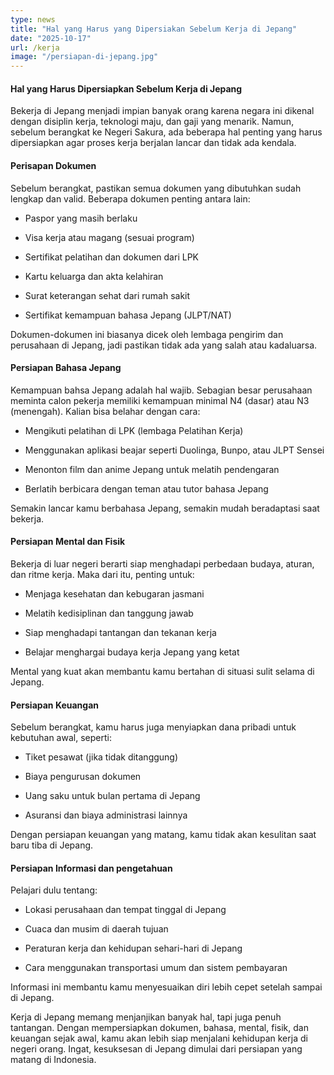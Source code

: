 ```yaml
---
type: news
title: "Hal yang Harus yang Dipersiakan Sebelum Kerja di Jepang"
date: "2025-10-17"
url: /kerja
image: "/persiapan-di-jepang.jpg"
---
```




#### Hal yang Harus Dipersiapkan Sebelum Kerja di Jepang 

Bekerja di Jepang menjadi impian banyak orang karena negara ini dikenal dengan disiplin kerja, teknologi maju, dan gaji yang menarik. Namun, sebelum berangkat ke Negeri Sakura, ada beberapa hal penting yang harus dipersiapkan agar proses kerja berjalan lancar dan tidak ada kendala.

#### Perisapan Dokumen 

Sebelum berangkat, pastikan semua dokumen yang dibutuhkan sudah lengkap dan valid. Beberapa dokumen penting antara lain:

- Paspor yang masih berlaku

- Visa kerja atau magang (sesuai program)

- Sertifikat pelatihan dan dokumen dari LPK 

- Kartu keluarga dan akta kelahiran

- Surat keterangan sehat dari rumah sakit

- Sertifikat kemampuan bahasa Jepang (JLPT/NAT)

Dokumen-dokumen ini biasanya dicek oleh lembaga pengirim dan perusahaan di Jepang, jadi pastikan tidak ada yang salah atau kadaluarsa.

#### Persiapan Bahasa Jepang 

Kemampuan bahsa Jepang adalah hal wajib. Sebagian besar perusahaan meminta calon pekerja memiliki kemampuan minimal N4 (dasar) atau N3 (menengah). Kalian bisa belahar dengan cara: 

- Mengikuti pelatihan di LPK (lembaga Pelatihan Kerja)

- Menggunakan aplikasi beajar seperti Duolinga, Bunpo, atau JLPT Sensei

- Menonton film dan anime Jepang untuk melatih pendengaran

- Berlatih berbicara dengan teman atau tutor bahasa Jepang 

Semakin lancar kamu berbahasa Jepang, semakin mudah beradaptasi saat bekerja.

#### Persiapan Mental dan Fisik

Bekerja di luar negeri berarti siap menghadapi perbedaan budaya, aturan, dan ritme kerja. Maka dari itu, penting untuk:

- Menjaga kesehatan dan kebugaran jasmani

- Melatih kedisiplinan dan tanggung jawab

- Siap menghadapi tantangan dan tekanan kerja

- Belajar menghargai budaya kerja Jepang yang ketat

Mental yang kuat akan membantu kamu bertahan di situasi sulit selama di Jepang.

#### Persiapan Keuangan 

Sebelum berangkat, kamu harus juga menyiapkan dana pribadi untuk kebutuhan awal, seperti: 

- Tiket pesawat (jika tidak ditanggung)

- Biaya pengurusan dokumen 

- Uang saku untuk bulan pertama di Jepang 

- Asuransi dan biaya administrasi lainnya 

Dengan persiapan keuangan yang matang, kamu tidak akan kesulitan saat baru tiba di Jepang.

#### Persiapan Informasi dan pengetahuan

Pelajari dulu tentang:

- Lokasi perusahaan dan tempat tinggal di Jepang

- Cuaca dan musim di daerah tujuan

- Peraturan kerja dan kehidupan sehari-hari di Jepang 

- Cara menggunakan transportasi umum dan sistem pembayaran

Informasi ini membantu kamu menyesuaikan diri lebih cepet setelah sampai di Jepang.


Kerja di Jepang memang menjanjikan banyak hal, tapi juga penuh tantangan. Dengan mempersiapkan dokumen, bahasa, mental, fisik, dan keuangan sejak awal, kamu akan lebih siap menjalani kehidupan kerja di negeri orang. Ingat, kesuksesan di Jepang dimulai dari persiapan yang matang di Indonesia.